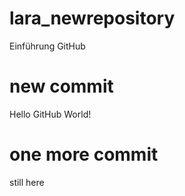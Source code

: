 # lara_newrepository
Einführung GitHub
# new commit
Hello GitHub World!
# one more commit
still here 